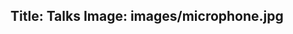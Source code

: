 Title: Talks
Image: images/microphone.jpg
---

<!--I enjoy giving talks at user groups, code camps, and conferences and have been fortunate enough to do so. Here's a list of the talks I've given and where I've given them. All the materials are available [on GitHub](https://github.com/daveaglick/Presentations).

## I Open Source, And So Can You!
* 9/20/2016 - .NET DC User Group
* 4/30/2016 - NoVa Code Camp

## .NET Compiler Platform, What Can It Do For Me?
* 5/4/2016 - Microsoft Maniacs User Group
* 8/18/2015 - .NET DC User Group
* 4/18/2015 - NoVa Code Camp

## Cutting Through The Static
* 10/8/2016 - NoVa Code Camp
* 4/9/2016 - Philly Code Camp

## Other Talks
* 7/11/2016: Giving Back: Your First Pull Request (Lightning Talk) - .NET Fringe
* 10/26/2015: Wyam (Lightning Talk) - .NET Unboxed-->
